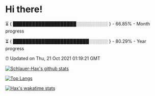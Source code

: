 # Hi there!

⏳ { ████████████████████░░░░░░░░░░ } - 66.85% - Month progress

⏳ { ████████████████████████░░░░░░ } - 80.29% - Year progress

⏰ Updated on Thu, 21 Oct 2021 01:19:21 GMT


[![Schlauer-Hax's github stats](https://github-readme-stats.vercel.app/api?username=Schlauer-Hax&show_icons=true&theme=dark&count_private=true)](https://github.com/Schlauer-Hax)


[![Top Langs](https://github-readme-stats.vercel.app/api/top-langs/?username=Schlauer-Hax&layout=compact&theme=dark)](https://github.com/Schlauer-Hax?tab=repositories)


[![Hax's wakatime stats](https://github-readme-stats.vercel.app/api/wakatime?username=Hax&theme=dark)](https://wakatime.com/@Hax)


